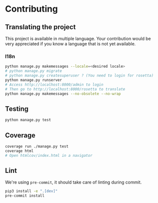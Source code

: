 # Contributing

## Translating the project

This project is available in multiple language. Your contribution would be very
appreciated if you know a language that is not yet available.

### I18n

```bash
python manage.py makemessages --locale=<desired locale>
# python manage.py migrate
# python manage.py createsuperuser ? (You need to login for rosetta)
python manage.py runserver
# Access http://localhost:8000/admin to login
# Then go to http://localhost:8000/rosetta to translate
python manage.py makemessages --no-obsolete --no-wrap
```

## Testing

```bash
python manage.py test
```

## Coverage

```bash
coverage run ./manage.py test
coverage html
# Open htmlcov/index.html in a navigator
```

## Lint

We're using `pre-commit`, it should take care of linting during commit.

```bash
pip3 install -e ".[dev]"
pre-commit install
```
